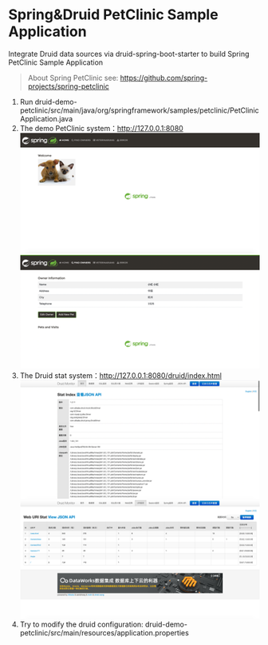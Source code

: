 # Spring&Druid PetClinic Sample Application 

Integrate Druid data sources via druid-spring-boot-starter to build Spring PetClinic Sample Application
> About Spring PetClinic see: https://github.com/spring-projects/spring-petclinic

1. Run druid-demo-petclinic/src/main/java/org/springframework/samples/petclinic/PetClinicApplication.java
2. The demo PetClinic system：http://127.0.0.1:8080
![img.png](img.png)
![img_2.png](img_2.png)
3. The Druid stat system：http://127.0.0.1:8080/druid/index.html
![img_1.png](img_1.png)
![img_3.png](img_3.png)
4. Try to modify the druid configuration: druid-demo-petclinic/src/main/resources/application.properties
